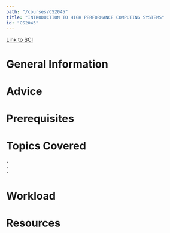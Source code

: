 ```yaml
---
path: "/courses/CS2045"
title: "INTRODUCTION TO HIGH PERFORMANCE COMPUTING SYSTEMS"
id: "CS2045"
---
```


[Link to SCI]("http://courses.sci.pitt.edu/courses/courses/view/CS-2045")

# General Information

# Advice

# Prerequisites

<!-- PREREQ_REPLACEMENT (Do not remove) -->

<!-- END PREREQ_REPLACEMENT (Do not remove) -->

# Topics Covered

    -
    -
    -

# Workload

<!-- TESTIMONIALS
# Testimonials
This gets replaced with Gatsby, its
data comes from Google Sheets for easier
editing!
-->

# Resources
